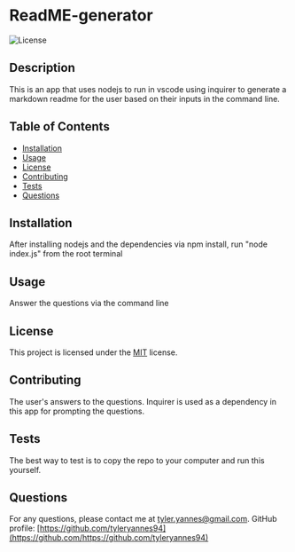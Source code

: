 # ReadME-generator
  ![License](https://img.shields.io/badge/license-MIT-blue.svg)

  ## Description
  This is an app that uses nodejs to run in vscode using inquirer to generate a markdown readme for the user based on their inputs in the command line.
  
  ## Table of Contents
  - [Installation](#installation)
  - [Usage](#usage)
  - [License](#license)
  - [Contributing](#contributing)
  - [Tests](#tests)
  - [Questions](#questions)
  
  ## Installation
  After installing nodejs and the dependencies via npm install, run "node index.js" from the root terminal
  
  ## Usage
  Answer the questions via the command line
  
  ## License

This project is licensed under the [MIT](https://opensource.org/licenses/MIT) license.
  
  ## Contributing
  The user's answers to the questions. Inquirer is used as a dependency in this app for prompting the questions.
  
  ## Tests
  The best way to test is to copy the repo to your computer and run this yourself.
  
  ## Questions
  For any questions, please contact me at [tyler.yannes@gmail.com](mailto:tyler.yannes@gmail.com).
  GitHub profile: [https://github.com/tyleryannes94](https://github.com/https://github.com/tyleryannes94)
